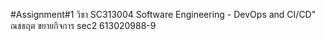 #Assignment#1 วิชา SC313004 Software Engineering - DevOps and CI/CD" ณชธฤต ขยายกิจการ sec2 613020988-9
